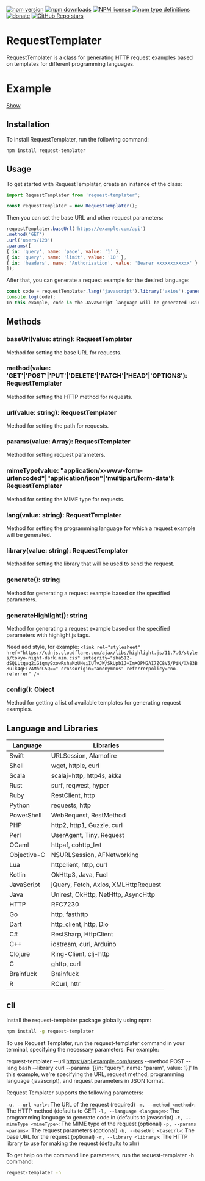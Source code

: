 [![npm version](https://badge.fury.io/js/request-templater.svg)](https://badge.fury.io/js/request-templater)
[![npm downloads](https://img.shields.io/npm/dw/request-templater)](https://badge.fury.io/js/request-templater)
[![NPM license](https://img.shields.io/npm/l/request-templater)](https://github.com/sood/request-templater/blob/master/LICENSE)
[![npm type definitions](https://img.shields.io/npm/types/request-templater)](https://github.com/sood/request-templater)
[![donate](https://www.paypalobjects.com/en_US/i/btn/btn_donate_SM.gif)](https://www.paypal.me/s00d)
[![GitHub Repo stars](https://img.shields.io/github/stars/sood/request-templater?style=social)](https://github.com/sood/request-templater)

# RequestTemplater

RequestTemplater is a class for generating HTTP request examples based on templates for different programming languages.

# Example

[Show](https://s00d.github.io/request-templater/)

## Installation
To install RequestTemplater, run the following command:

```npm install request-templater```

## Usage
To get started with RequestTemplater, create an instance of the class:

```js
import RequestTemplater from 'request-templater';

const requestTemplater = new RequestTemplater();
```

Then you can set the base URL and other request parameters:
```js
requestTemplater.baseUrl('https://example.com/api')
.method('GET')
.url('users/123')
.params([
{ in: 'query', name: 'page', value: '1' },
{ in: 'query', name: 'limit', value: '10' },
{ in: 'headers', name: 'Authorization', value: 'Bearer xxxxxxxxxxxx' }
]);
```
After that, you can generate a request example for the desired language:

```js
const code = requestTemplater.lang('javascript').library('axios').generate();
console.log(code);
In this example, code in the JavaScript language will be generated using the Axios library.
```

## Methods
### baseUrl(value: string): RequestTemplater
Method for setting the base URL for requests.

### method(value: 'GET'|'POST'|'PUT'|'DELETE'|'PATCH'|'HEAD'|'OPTIONS'): RequestTemplater
Method for setting the HTTP method for requests.

### url(value: string): RequestTemplater
Method for setting the path for requests.

### params(value: Array<Param>): RequestTemplater
Method for setting request parameters.

### mimeType(value: "application/x-www-form-urlencoded"|"application/json"|'multipart/form-data'): RequestTemplater
Method for setting the MIME type for requests.

### lang(value: string): RequestTemplater
Method for setting the programming language for which a request example will be generated.

### library(value: string): RequestTemplater
Method for setting the library that will be used to send the request.

### generate(): string
Method for generating a request example based on the specified parameters.

### generateHighlight(): string
Method for generating a request example based on the specified parameters with highlight.js tags.

Need add style, for example: ```<link rel="stylesheet" href="https://cdnjs.cloudflare.com/ajax/libs/highlight.js/11.7.0/styles/tokyo-night-dark.min.css" integrity="sha512-dSQLLtgaq2iGigmy9xowRshaMzUHeiIUTvJW/SkUpb1J+ImXOPNGAI7ZC8V5/PiN/XN83B8uIk4qET7AMhdC5Q==" crossorigin="anonymous" referrerpolicy="no-referrer" />```

### config(): Object
Method for getting a list of available templates for generating request examples.


## Language and Libraries

| Language    | Libraries                            |
|-------------|--------------------------------------|
| Swift       | URLSession, Alamofire                |
| Shell       | wget, httpie, curl                   |
| Scala       | scalaj-http, http4s, akka            |
| Rust        | surf, reqwest, hyper                 |
| Ruby        | RestClient, http                     |
| Python      | requests, http                       |
| PowerShell  | WebRequest, RestMethod               |
| PHP         | http2, http1, Guzzle, curl           |
| Perl        | UserAgent, Tiny, Request             |
| OCaml       | httpaf, cohttp_lwt                   |
| Objective-C | NSURLSession, AFNetworking           |
| Lua         | httpclient, http, curl               |
| Kotlin      | OkHttp3, Java, Fuel                  |
| JavaScript  | jQuery, Fetch, Axios, XMLHttpRequest |
| Java        | Unirest, OkHttp, NetHttp, AsyncHttp  |
| HTTP        | RFC7230                              |
| Go          | http, fasthttp                       |
| Dart        | http_client, http, Dio               |
| C#          | RestSharp, HttpClient                |
| C++         | iostream, curl, Arduino              |
| Clojure     | Ring-Client, clj-http                |
| C           | ghttp, curl                          |
| Brainfuck   | Brainfuck                            |
| R           | RCurl, httr                          |

## cli

Install the request-templater package globally using npm:

```bash
npm install -g request-templater
```

To use Request Templater, run the request-templater command in your terminal, specifying the necessary parameters. For example:

request-templater --url https://api.example.com/users --method POST --lang bash --library curl --params '[{in: "query", name: "param", value: 1}]'
In this example, we're specifying the URL, request method, programming language (javascript), and request parameters in JSON format.

Request Templater supports the following parameters:

`-u, --url <url>`: The URL of the request (required)
`-m, --method <method>`: The HTTP method (defaults to GET)
`-l, --language <language>`: The programming language to generate code in (defaults to javascript)
`-t, --mimeType <mimeType>`: The MIME type of the request (optional)
`-p, --params <params>`: The request parameters (optional)
`-b, --baseUrl <baseUrl>`: The base URL for the request (optional)
`-r, --library <library>`: The HTTP library to use for making the request (defaults to xhr)


To get help on the command line parameters, run the request-templater -h command:
```bash
request-templater -h
```
